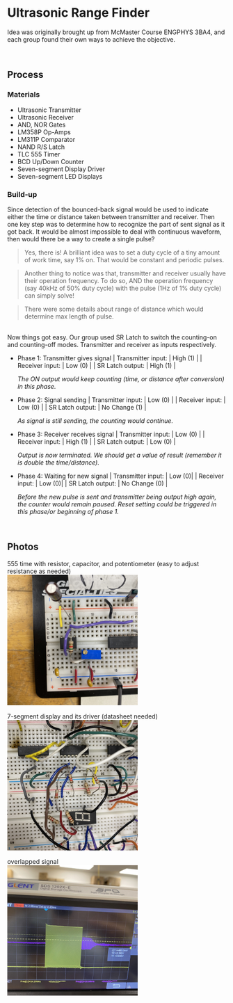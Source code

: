 # Ultrasonic Range Finder
Idea was originally brought up from McMaster Course ENGPHYS 3BA4, and each group found their own ways to achieve the objective.

<br>

## Process
### Materials
- Ultrasonic Transmitter
- Ultrasonic Receiver
- AND, NOR Gates
- LM358P Op-Amps
- LM311P Comparator 
- NAND R/S Latch
- TLC 555 Timer
- BCD Up/Down Counter
- Seven-segment Display Driver
- Seven-segment LED Displays


### Build-up
Since detection of the bounced-back signal would be used to indicate either the time or distance taken between transmitter and receiver. Then one key step was to determine how to recognize the part of sent signal as it got back. It would be almost impossible to deal with continuous waveform, then would there be a way to create a single pulse?

> Yes, there is! A brilliant idea was to set a duty cycle of a tiny amount of work time, say 1% on. That would be constant and periodic pulses.

> Another thing to notice was that, transmitter and receiver usually have their operation frequency. To do so, AND the operation frequency (say 40kHz of 50% duty cycle) with the pulse (1Hz of 1% duty cycle) can simply solve!

> There were some details about range of distance which would determine max length of pulse.

<br>
Now things got easy. Our group used SR Latch to switch the counting-on and counting-off modes. Transmitter and receiver as inputs respectively.

- Phase 1: Transmitter gives signal
    | Transmitter input: | High (1) | 
    | Receiver input: | Low (0) | 
    | SR Latch output: | High (1) | 

    _The ON output would keep counting (time, or distance after conversion) in this phase._

- Phase 2: Signal sending
    | Transmitter input: | Low (0) | 
    | Receiver input: | Low (0) | 
    | SR Latch output: | No Change (1) | 

    _As signal is still sending, the counting would continue._

- Phase 3: Receiver receives signal
    | Transmitter input: | Low (0) | 
    | Receiver input: | High (1) | 
    | SR Latch output: | Low (0) | 

    _Output is now terminated. We should get a value of result (remember it is double the time/distance)._

- Phase 4: Waiting for new signal
    | Transmitter input: | Low (0)| 
    | Receiver input: | Low (0)| 
    | SR Latch output: | No Change (0) |

    _Before the new pulse is sent and transmitter being output high again, the counter would remain paused. Reset setting could be triggered in this phase/or beginning of phase 1._

<br>

## Photos 

555 time with resistor, capacitor, and potentiometer (easy to adjust resistance as needed) <br>
<img src="/images/555timer.jpg" style="width:300px;height:300px;object-fit: cover;">

7-segment display and its driver (datasheet needed) <br>
<img src="/images/bridge%20to%20hex%20display.jpg" style="width:300px;height:300px;object-fit: cover;">


overlapped signal<br>
<img src="/images/overlapped%20signal.jpg" style="width:300px;height:300px;object-fit: cover;">
